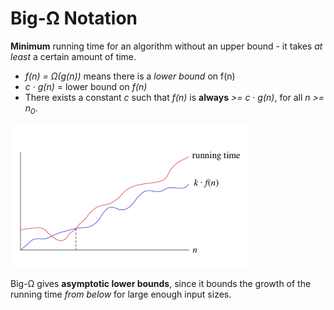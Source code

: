 # Big-&Omega; Notation 
**Minimum** running time for an algorithm without an upper bound - it takes *at least* a certain amount of time.
* *f(n) = &Omega;(g(n))* means there is a *lower bound* on f(n)
* *c &middot; g(n)* = lower bound on *f(n)*
* There exists a constant *c* such that *f(n)* is **always** *>= c &middot; g(n)*, for all *n >= n<sub>0</sub>*.    

![](../images/2017-08-29-17-01-26.png)

Big-&Omega; gives **asymptotic lower bounds**, since it bounds the growth of the running time *from below* for large enough input sizes.